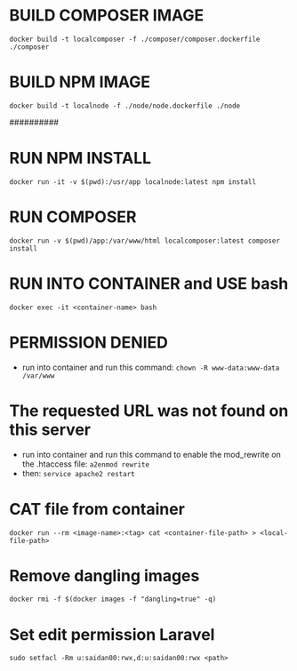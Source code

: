 # BUILD COMPOSER IMAGE
`docker build -t localcomposer -f ./composer/composer.dockerfile ./composer`

# BUILD NPM IMAGE
`docker build -t localnode -f ./node/node.dockerfile ./node`

##########

# RUN NPM INSTALL
`docker run -it -v $(pwd):/usr/app localnode:latest npm install`

# RUN COMPOSER
`docker run -v $(pwd)/app:/var/www/html localcomposer:latest composer install`

# RUN INTO CONTAINER and USE bash
`docker exec -it <container-name> bash`

# PERMISSION DENIED
- run into container and run this command:
`chown -R www-data:www-data /var/www`

# The requested URL was not found on this server
- run into container and run this command to enable the mod_rewrite on the .htaccess file:
`a2enmod rewrite`
- then:
`service apache2 restart`

# CAT file from container
`docker run --rm <image-name>:<tag> cat <container-file-path> > <local-file-path>`

# Remove dangling images
`docker rmi -f $(docker images -f "dangling=true" -q)`

# Set edit permission Laravel
`sudo setfacl -Rm u:saidan00:rwx,d:u:saidan00:rwx <path>`
